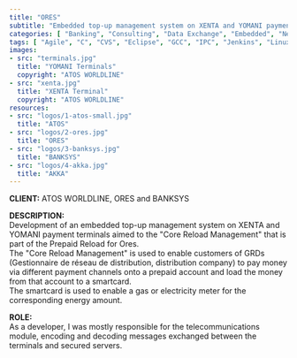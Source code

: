 ```yaml
---
title: "ORES"
subtitle: "Embedded top-up management system on XENTA and YOMANI payment terminals"
categories: [ "Banking", "Consulting", "Data Exchange", "Embedded", "Network", "Security" ]
tags: [ "Agile", "C", "CVS", "Eclipse", "GCC", "IPC", "Jenkins", "Linux", "Network Protocols", "Python", "Scripting", "Windows", "XML" ]
images:
- src: "terminals.jpg"
  title: "YOMANI Terminals"
  copyright: "ATOS WORLDLINE"
- src: "xenta.jpg"
  title: "XENTA Terminal"
  copyright: "ATOS WORLDLINE"
resources:
- src: "logos/1-atos-small.jpg"
  title: "ATOS"
- src: "logos/2-ores.jpg"
  title: "ORES"
- src: "logos/3-banksys.jpg"
  title: "BANKSYS"
- src: "logos/4-akka.jpg"
  title: "AKKA"
---
```


<b>CLIENT:</b> ATOS WORLDLINE, ORES and BANKSYS<br>

<b>DESCRIPTION:</b><br>
Development of an embedded top-up management system on XENTA and YOMANI payment terminals aimed to the "Core Reload Management" that is part of the Prepaid Reload for Ores.<br>
The "Core Reload Management" is used to enable customers of GRDs (Gestionnaire de réseau de distribution, distribution company) to pay money via different payment channels onto a prepaid account and load the money from that account to a smartcard.<br>
The smartcard is used to enable a gas or electricity meter for the corresponding energy amount.<br>

<b>ROLE:</b><br>
As a developer, I was mostly responsible for the telecommunications module, encoding and decoding messages exchanged between the terminals and secured servers.<br>
